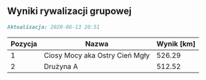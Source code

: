 ## Wyniki rywalizacji grupowej

```markdown
Aktualizacja: 2020-06-13 20:51
```

Pozycja | Nazwa | Wynik [km] |
------------ | -------------  | -------------
 1 |Ciosy Mocy aka Ostry Cień Mgły | 526.29 
 2 |Drużyna A | 512.52